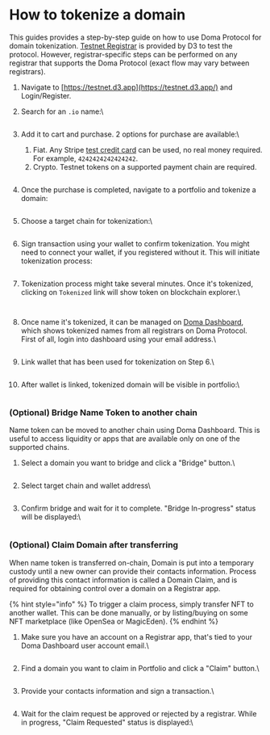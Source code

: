 # How to tokenize a domain

This guides provides a step-by-step guide on how to use Doma Protocol for domain tokenization. [Testnet Registrar](https://testnet.d3.app/) is provided by D3 to test the protocol. However, registrar-specific steps can be performed on any registrar that supports the Doma Protocol (exact flow may vary between registrars).

1. Navigate to [https://testnet.d3.app](https://testnet.d3.app/) and Login/Register.
2.  Search for an `.io` name:\


    <figure><img src="https://3605822629-files.gitbook.io/~/files/v0/b/gitbook-x-prod.appspot.com/o/spaces%2Fte9OGCgBObOj1vn0919Q%2Fuploads%2FPXk1XGxlQwF56yTjvb0h%2Fimage.png?alt=media&#x26;token=e8ee8e1e-aaf2-4e52-9d1b-9f9b602a75a3" alt=""><figcaption></figcaption></figure>
3.  Add it to cart and purchase. 2 options for purchase are available:\


    1. Fiat. Any Stripe [test credit card](http://docs.stripe.com/testing#cards) can be used, no real money required. For example, `4242424242424242`.
    2. Crypto. Testnet tokens on a supported payment chain are required.

    <figure><img src="https://3605822629-files.gitbook.io/~/files/v0/b/gitbook-x-prod.appspot.com/o/spaces%2Fte9OGCgBObOj1vn0919Q%2Fuploads%2F1R6FCMNg8CWZzZN0EZ7C%2Fimage.png?alt=media&#x26;token=7b82d814-b3cb-4b8b-b39b-90b3a294dcc2" alt=""><figcaption></figcaption></figure>
4.  Once the purchase is completed, navigate to a portfolio and tokenize a domain:

    <figure><img src="https://3605822629-files.gitbook.io/~/files/v0/b/gitbook-x-prod.appspot.com/o/spaces%2Fte9OGCgBObOj1vn0919Q%2Fuploads%2FmtBXbQ6HFTt18EPTLoos%2Fimage.png?alt=media&#x26;token=cf363298-db7c-4158-afb0-2398f8c5cf61" alt=""><figcaption></figcaption></figure>
5.  Choose a target chain for tokenization:\


    <figure><img src="https://3605822629-files.gitbook.io/~/files/v0/b/gitbook-x-prod.appspot.com/o/spaces%2Fte9OGCgBObOj1vn0919Q%2Fuploads%2FpWoWvOK0rygu58NbQBYv%2Fimage.png?alt=media&#x26;token=a18f868b-026f-4b70-8e26-662afa8d52b6" alt=""><figcaption></figcaption></figure>
6.  Sign transaction using your wallet to confirm tokenization. You might need to connect your wallet, if you registered without it. This will initiate tokenization process:

    <figure><img src="https://3605822629-files.gitbook.io/~/files/v0/b/gitbook-x-prod.appspot.com/o/spaces%2Fte9OGCgBObOj1vn0919Q%2Fuploads%2FXBZdZyh1xjyadWFUOCdu%2Fimage.png?alt=media&#x26;token=8a44484a-cec0-4d99-937b-08ae6c70d77e" alt=""><figcaption></figcaption></figure>
7.  Tokenization process might take several minutes. Once it's tokenized, clicking on `Tokenized` link will show token on blockchain explorer.\


    <figure><img src="https://3605822629-files.gitbook.io/~/files/v0/b/gitbook-x-prod.appspot.com/o/spaces%2Fte9OGCgBObOj1vn0919Q%2Fuploads%2FoUKsEJxappbiHMyUxazN%2Fimage.png?alt=media&#x26;token=0963caac-bf66-4310-a293-ef51299148df" alt=""><figcaption></figcaption></figure>

    <figure><img src="https://3605822629-files.gitbook.io/~/files/v0/b/gitbook-x-prod.appspot.com/o/spaces%2Fte9OGCgBObOj1vn0919Q%2Fuploads%2FeL2vhIKgetsU3CQzKlQu%2Fimage.png?alt=media&#x26;token=94cec002-0739-4e82-9d3e-48c629a5ca21" alt=""><figcaption></figcaption></figure>
8.  Once name it's tokenized, it can be managed on [Doma Dashboard](https://dashboard-testnet.doma.xyz/), which shows tokenized names from all registrars on Doma Protocol. First of all, login into dashboard using your email address.\


    <figure><img src="https://3605822629-files.gitbook.io/~/files/v0/b/gitbook-x-prod.appspot.com/o/spaces%2Fte9OGCgBObOj1vn0919Q%2Fuploads%2FX09sVeX0qAYYENxBCNWB%2Fimage.png?alt=media&#x26;token=98f0fa01-82b3-41ce-b8a6-1acac9905aa4" alt=""><figcaption></figcaption></figure>
9.  Link wallet that has been used for tokenization on Step 6.\


    <figure><img src="https://3605822629-files.gitbook.io/~/files/v0/b/gitbook-x-prod.appspot.com/o/spaces%2Fte9OGCgBObOj1vn0919Q%2Fuploads%2FJ5rglRBee4cUCK9hHIKA%2Fimage.png?alt=media&#x26;token=d90cc0e2-e325-4f15-ab81-d78cd27f6662" alt=""><figcaption></figcaption></figure>
10. After wallet is linked, tokenized domain will be visible in portfolio:\


    <figure><img src="https://3605822629-files.gitbook.io/~/files/v0/b/gitbook-x-prod.appspot.com/o/spaces%2Fte9OGCgBObOj1vn0919Q%2Fuploads%2FlFEwhlo3RjLclKkO6B1D%2Fimage.png?alt=media&#x26;token=c4b8d8d6-72db-4226-a162-cdd59f31586f" alt=""><figcaption></figcaption></figure>

### (Optional) Bridge Name Token to another chain

Name token can be moved to another chain using Doma Dashboard. This is useful to access liquidity or apps that are available only on one of the supported chains.

1.  Select a domain you want to bridge and click a "Bridge" button.\


    <figure><img src="https://3605822629-files.gitbook.io/~/files/v0/b/gitbook-x-prod.appspot.com/o/spaces%2Fte9OGCgBObOj1vn0919Q%2Fuploads%2Fr49vWAFhEeJCVh2z3CG2%2Fimage.png?alt=media&#x26;token=95b3bb47-6b8e-4bb1-8c44-1522e47b7f9d" alt=""><figcaption></figcaption></figure>
2.  Select target chain and wallet address\


    <figure><img src="https://3605822629-files.gitbook.io/~/files/v0/b/gitbook-x-prod.appspot.com/o/spaces%2Fte9OGCgBObOj1vn0919Q%2Fuploads%2Fts2Q5ilGjOpuNRa2mlWd%2Fimage.png?alt=media&#x26;token=6f6638df-424b-4cad-afec-77c1a6ada974" alt=""><figcaption></figcaption></figure>
3.  Confirm bridge and wait for it to complete. "Bridge In-progress" status will be displayed:\


    <figure><img src="https://3605822629-files.gitbook.io/~/files/v0/b/gitbook-x-prod.appspot.com/o/spaces%2Fte9OGCgBObOj1vn0919Q%2Fuploads%2FdlIw6aQ0TC6rEoj4Xgw1%2Fimage.png?alt=media&#x26;token=1f11f0a2-b6ff-423c-98db-693f585bef36" alt=""><figcaption></figcaption></figure>

### (Optional) Claim Domain after transferring

When name token is transferred on-chain, Domain is put into a temporary custody until a new owner can provide their contacts information. Process of providing this contact information is called a Domain Claim, and is required for obtaining control over a domain on a Registrar app.

{% hint style="info" %}
To trigger a claim process, simply transfer NFT to another wallet. This can be done manually, or by listing/buying on some NFT marketplace (like OpenSea or MagicEden).
{% endhint %}

1.  Make sure you have an account on a Registrar app, that's tied to your Doma Dashboard user account email.\


    <figure><img src="https://3605822629-files.gitbook.io/~/files/v0/b/gitbook-x-prod.appspot.com/o/spaces%2Fte9OGCgBObOj1vn0919Q%2Fuploads%2Fch2ifF4m7ssPAPa5CxzK%2Fimage.png?alt=media&#x26;token=8e9dfca4-6e9b-41bd-90e2-345b79379e7d" alt=""><figcaption></figcaption></figure>
2.  Find a domain you want to claim in Portfolio and click a "Claim" button.\


    <figure><img src="https://3605822629-files.gitbook.io/~/files/v0/b/gitbook-x-prod.appspot.com/o/spaces%2Fte9OGCgBObOj1vn0919Q%2Fuploads%2Fdx6DxaOWXQPcKm2ux4mX%2Fimage.png?alt=media&#x26;token=0be6e5a0-1ec5-4049-92f5-c1894f3f82b2" alt=""><figcaption></figcaption></figure>
3.  Provide your contacts information and sign a transaction.\


    <figure><img src="https://3605822629-files.gitbook.io/~/files/v0/b/gitbook-x-prod.appspot.com/o/spaces%2Fte9OGCgBObOj1vn0919Q%2Fuploads%2FnRo1OcRscLrK78q9AT33%2Fimage.png?alt=media&#x26;token=ff55d1ac-72c4-4042-b8aa-27ce66af7969" alt=""><figcaption></figcaption></figure>
4.  Wait for the claim request be approved or rejected by a registrar. While in progress, "Claim Requested" status is displayed:\


    <figure><img src="https://3605822629-files.gitbook.io/~/files/v0/b/gitbook-x-prod.appspot.com/o/spaces%2Fte9OGCgBObOj1vn0919Q%2Fuploads%2F4aJ41bhjFJETwcXs7Mc9%2Fimage.png?alt=media&#x26;token=c47f2b67-9094-4b70-be72-a59e397f101a" alt=""><figcaption></figcaption></figure>







